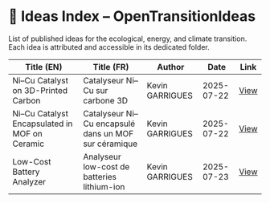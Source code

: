# 🧠 Ideas Index – OpenTransitionIdeas

List of published ideas for the ecological, energy, and climate transition.  
Each idea is attributed and accessible in its dedicated folder.

| Title (EN) | Title (FR) | Author | Date | Link |
|------------|------------|--------|------|------|
| Ni–Cu Catalyst on 3D-Printed Carbon | Catalyseur Ni–Cu sur carbone 3D | Kevin GARRIGUES | 2025-07-22 | [View](./NiCu-carbon-3D/idee.md) |
| Ni–Cu Catalyst Encapsulated in MOF on Ceramic | Catalyseur Ni–Cu encapsulé dans un MOF sur céramique | Kevin GARRIGUES | 2025-07-22 | [View](./NiCu-MOF-ceramic/idee.md) |
| Low-Cost Battery Analyzer | Analyseur low-cost de batteries lithium-ion | Kevin GARRIGUES | 2025-07-23 | [View](./battery-lifetime-analyzer/README.md) |
